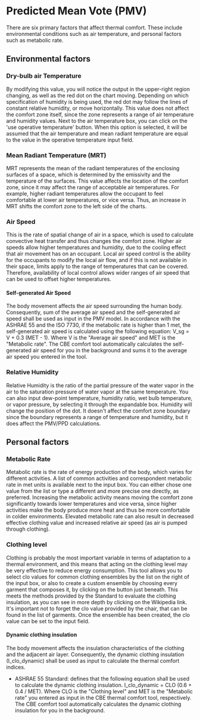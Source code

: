# Predicted Mean Vote (PMV)

There are six primary factors that affect thermal comfort. These include environmental conditions such as air temperature, and personal factors such as metabolic rate.

## Environmental factors

### Dry-bulb air Temperature

By modifying this value, you will notice the output in the upper-right region changing, as well as the red dot on the chart moving. Depending on which specification of humidity is being used, the red dot may follow the lines of constant relative humidity, or move horizontally. This value does not affect the comfort zone itself, since the zone represents a range of air temperature and humidity values. Next to the air temperature box, you can click on the 'use operative temperature' button. When this option is selected, it will be assumed that the air temperature and mean radiant temperature are equal to the value in the operative temperature input field.

### Mean Radiant Temperature (MRT)

MRT represents the mean of the radiant temperatures of the enclosing surfaces of a space, which is determined by the emissivity and the temperature of the surfaces. This value affects the location of the comfort zone, since it may affect the range of acceptable air temperatures. For example, higher radiant temperatures allow the occupant to feel comfortable at lower air temperatures, or vice versa. Thus, an increase in MRT shifts the comfort zone to the left side of the charts.

### Air Speed
This is the rate of spatial change of air in a space, which is used to calculate convective heat transfer and thus changes the comfort zone. Higher air speeds allow higher temperatures and humidity, due to the cooling effect that air movement has on an occupant. Local air speed control is the ability for the occupants to modify the local air flow, and if this is not available in their space, limits apply to the range of temperatures that can be covered. Therefore, availability of local control allows wider ranges of air speed that can be used to offset higher temperatures.

#### Self-generated Air Speed
The body movement affects the air speed surrounding the human body. Consequently, sum of the average air speed and the self-generated air speed shall be used as input in the PMV model. In accordance with the ASHRAE 55 and the ISO 7730, if the metabolic rate is higher than 1 met, the self-generated air speed is calculated using the following equation: V_sg = V + 0.3 (MET - 1). Where V is the "Average air speed" and MET is the "Metabolic rate". The CBE comfort tool automatically calculates the self-generated air speed for you in the background and sums it to the average air speed you entered in the tool.

### Relative Humidity
Relative Humidity is the ratio of the partial pressure of the water vapor in the air to the saturation pressure of water vapor at the same temperature. You can also input dew-point temperature, humidity ratio, wet bulb temperature, or vapor pressure, by selecting it through the expandable box. Humidity will change the position of the dot. It doesn't affect the comfort zone boundary since the boundary represents a range of temperature and humidity, but it does affect the PMV/PPD calculations.

## Personal factors

### Metabolic Rate
Metabolic rate is the rate of energy production of the body, which varies for different activities. A list of common activities and correspondent metabolic rate in met units is available next to the input box. You can either chose one value from the list or type a different and more precise one directly, as preferred. Increasing the metabolic activity means moving the comfort zone significantly towards lower temperatures and vice versa, since higher activities make the body produce more heat and thus be more comfortable in colder environments. Elevated metabolic rate can also result in decreased effective clothing value and increased relative air speed (as air is pumped through clothing).

### Clothing level
Clothing is probably the most important variable in terms of adaptation to a thermal environment, and this means that acting on the clothing level may be very effective to reduce energy consumption. This tool allows you to select clo values for common clothing ensembles by the list on the right of the input box, or also to create a custom ensemble by choosing every garment that composes it, by clicking on the button just beneath. This meets the methods provided by the Standard to evaluate the clothing insulation, as you can see in more depth by clicking on the Wikipedia link. It's important not to forget the clo value provided by the chair, that can be found in the list of garments. Once the ensemble has been created, the clo value can be set to the input field.

#### Dynamic clothing insulation
The body movement affects the insulation characteristics of the clothing and the adjacent air layer. Consequently, the dynamic clothing insulation (I_clo_dynamic) shall be used as input to calculate the thermal comfort indices. 

* ASHRAE 55 Standard: defines that the following equation shall be used to calculate the dynamic clothing insulation. I_clo_dynamic = CLO (0.6 + 0.4 / MET). Where CLO is the "Clothing level" and MET is the "Metabolic rate" you entered as input in the CBE thermal comfort tool, respectively. The CBE comfort tool automatically calculates the dynamic clothing insulation for you in the background.